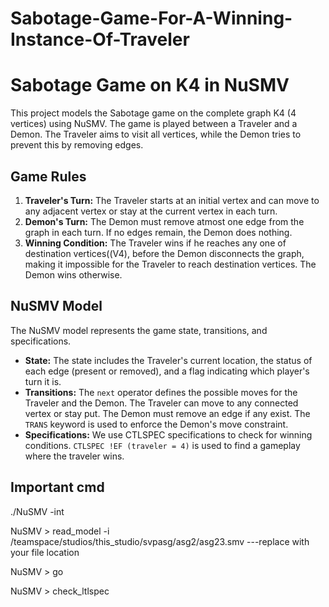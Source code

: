 # Sabotage-Game-For-A-Winning-Instance-Of-Traveler #
# Sabotage Game on K4 in NuSMV

This project models the Sabotage game on the complete graph K4 (4 vertices) using NuSMV. The game is played between a Traveler and a Demon. The Traveler aims to visit all vertices, while the Demon tries to prevent this by removing edges.

## Game Rules

1. **Traveler's Turn:** The Traveler starts at an initial vertex and can move to any adjacent vertex or stay at the current vertex in each turn.
2. **Demon's Turn:** The Demon must remove atmost one edge from the graph in each turn.  If no edges remain, the Demon does nothing.
3. **Winning Condition:** The Traveler wins if he reaches any one of
destination vertices((V4), before the Demon disconnects the graph, making it impossible for the Traveler to reach destination vertices. The Demon wins otherwise.

## NuSMV Model

The NuSMV model represents the game state, transitions, and specifications.  

* **State:** The state includes the Traveler's current location, the status of each edge (present or removed), and a flag indicating which player's turn it is.
* **Transitions:** The `next` operator defines the possible moves for the Traveler and the Demon. The Traveler can move to any connected vertex or stay put. The Demon must remove an edge if any exist.  The `TRANS` keyword is used to enforce the Demon's move constraint.
* **Specifications:**  We use CTLSPEC specifications to check for winning conditions. `CTLSPEC
    !EF (traveler = 4)` is used to find a gameplay where the traveler wins.


## Important cmd
./NuSMV -int

NuSMV > read_model -i /teamspace/studios/this_studio/svpasg/asg2/asg23.smv   ---replace with your file location

NuSMV > go

NuSMV > check_ltlspec



